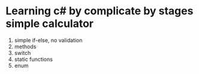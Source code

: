 ﻿# Learning c# by complicate by stages simple calculator

1. simple if-else, no validation
2. methods
2. switch
4. static functions
5. enum


